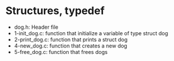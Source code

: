 # Structures, typedef
* dog.h: Header file
* 1-init_dog.c: function that initialize a variable of type struct dog
* 2-print_dog.c: function that prints a struct dog
* 4-new_dog.c: function that creates a new dog
* 5-free_dog.c: function that frees dogs
